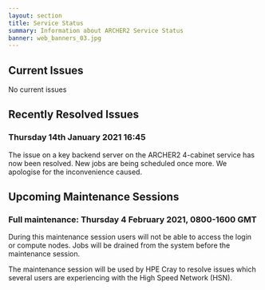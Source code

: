```yaml
---
layout: section
title: Service Status
summary: Information about ARCHER2 Service Status
banner: web_banners_03.jpg
---
```


## Current Issues

No current issues


## Recently Resolved Issues

### Thursday 14th January 2021 16:45

The issue on a key backend server on the ARCHER2 4-cabinet service has now been resolved.  New jobs are being scheduled once more.
We apologise for the inconvenience caused.


## Upcoming Maintenance Sessions

### Full maintenance: Thursday 4 February 2021, 0800-1600 GMT

During this maintenance session users will not be able to access the login or compute nodes. Jobs will be drained from the system before the maintenance session.

The maintenance session will be used by HPE Cray to resolve issues which several users are experiencing with the High Speed Network (HSN).
